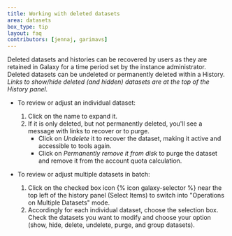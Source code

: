```yaml
---
title: Working with deleted datasets
area: datasets
box_type: tip
layout: faq
contributors: [jennaj, garimavs]
---
```


Deleted datasets and histories can be recovered by users as they are retained in Galaxy for a time period set by the instance administrator. Deleted datasets can be undeleted or permanently deleted within a History. _Links to show/hide deleted (and hidden) datasets are at the top of the History panel._

- To review or adjust an individual dataset:
    1. Click on the name to expand it.
    2. If it is only deleted, but not permanently deleted, you'll see a message with links to recover or to purge.
        - Click on _Undelete_ it to recover the dataset, making it active and accessible to tools again.
        - Click on _Permanently remove it from disk_ to purge the dataset and remove it from the account quota calculation.

- To review or adjust multiple datasets in batch:
    1. Click on the checked box icon {% icon galaxy-selector %} near the top left of the history panel (Select Items) to switch into "Operations on Multiple Datasets" mode.
    2. Accordingly for each individual dataset, choose the selection box. Check the datasets you want to modify and choose your option (show, hide, delete, undelete, purge, and group datasets).
